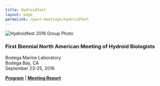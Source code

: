 ```yaml
---
title: Hydroidfest
layout: page
permalink: /past-meetings/hydroidfest
---
```



![Hydroidfest 2016 Group Photo](/cnidofest-website/assets/images/Hydoidfest2016GroupShot-1.jpg)
### First Biennial North American Meeting of Hydroid Biologists
Bodega Marine Laboratory  
Bodega Bay, CA  
September 23-25, 2016  

[**Program**](/cnidofest-website/assets/pdfs/Hydroidfest2016Program.pdf) | 
[**Meeting Report**](/cnidofest-website/assets/pdfs/Dupre_HydroidFest2016-MeetingReport_2017.pdf)



